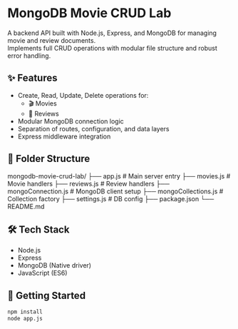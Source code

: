 # MongoDB Movie CRUD Lab

A backend API built with Node.js, Express, and MongoDB for managing movie and review documents.  
Implements full CRUD operations with modular file structure and robust error handling.

## ✨ Features

- Create, Read, Update, Delete operations for:
  - 🎬 Movies
  - 📝 Reviews
- Modular MongoDB connection logic
- Separation of routes, configuration, and data layers
- Express middleware integration

## 📁 Folder Structure
mongodb-movie-crud-lab/
├── app.js                 # Main server entry
├── movies.js              # Movie handlers
├── reviews.js             # Review handlers
├── mongoConnection.js     # MongoDB client setup
├── mongoCollections.js    # Collection factory
├── settings.js            # DB config
├── package.json
└── README.md

## 🛠 Tech Stack

- Node.js
- Express
- MongoDB (Native driver)
- JavaScript (ES6)

## 🚀 Getting Started

```bash
npm install
node app.js
